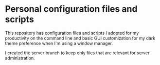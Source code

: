 # Personal configuration files and scripts 

This repository has configuration files and scripts I adopted for my productivity on the command line and basic GUI customization for my dark theme preference when I'm using a window manager.

I created the server branch to keep only files that are relevant for server administration.
